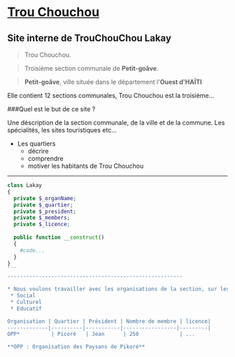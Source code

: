 # [Trou Chouchou]()
## Site interne de TrouChouChou Lakay

>Trou Chouchou.

>Troisième section communale de **Petit-goâve**.

>**Petit-goâve**, ville située dans le département l'**Ouest d'HAÏTI**

Elle contient 12 sections communales, Trou Chouchou est la troisième...

###Quel est le but de ce site ?

Une déscription de la section communale, de la ville et de la commune.
Les spécialités, les sites touristiques etc...

* Les quartiers
  * décrire
  * comprendre
  * motiver les habitants de Trou Chouchou

--------------------------------------------------------
````php
class Lakay
{
  private $_organName;
  private $_quartier;
  private $_president;
  private $_members;
  private $_licence;
  
  public function __construct()
  {
    #code...
  }
}
```
--------------------------------------------------------

* Nous voulons travailler avec les organisations de la section, sur les plans:
 * Social
 * Culturel
 * Educatif

Organisation | Quartier | Président | Nombre de membre | licence|
-------------|----------|-----------|-----------------|---------|
OPP*          | Picoré   | Jean      | 250             | ... 

**OPP : Organisation des Paysans de Pikoré**
